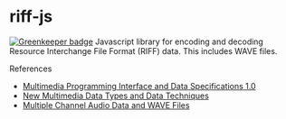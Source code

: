 # riff-js

[![Greenkeeper badge](https://badges.greenkeeper.io/srveit/riff-js.svg)](https://greenkeeper.io/)
Javascript library for encoding and decoding Resource Interchange File Format (RIFF) data. This includes WAVE files.

References

* [Multimedia Programming Interface
and Data Specifications 1.0](http://www-mmsp.ece.mcgill.ca/Documents/AudioFormats/WAVE/Docs/riffmci.pdf)
* [New Multimedia Data Types and Data Techniques](http://www-mmsp.ece.mcgill.ca/Documents/AudioFormats/WAVE/Docs/RIFFNEW.pdf)
* [Multiple Channel Audio Data and WAVE Files](http://www-mmsp.ece.mcgill.ca/Documents/AudioFormats/WAVE/Docs/multichaudP.pdf)
